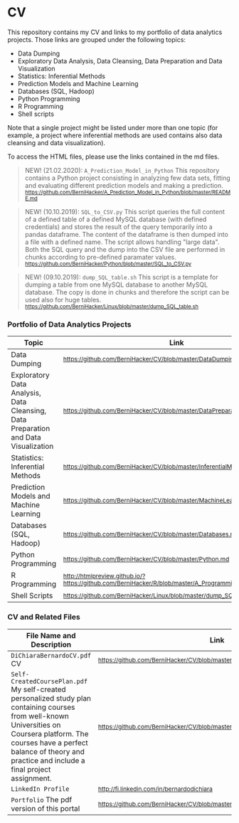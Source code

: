 # CV

This repository contains my CV and links to my portfolio of data analytics projects. Those links are grouped under the following topics:

- Data Dumping
- Exploratory Data Analysis, Data Cleansing, Data Preparation and Data Visualization
- Statistics: Inferential Methods
- Prediction Models and Machine Learning
- Databases (SQL, Hadoop)
- Python Programming
- R Programming
- Shell scripts

Note that a single project might be listed under more than one topic (for example, a project where inferential methods are used contains also data cleansing and data visualization).

To access the HTML files, please use the links contained in the md files.

> NEW! (21.02.2020): <code>A_Prediction_Model_in_Python</code> This repository contains a Python project consisting in analyzing few data sets, fitting and evaluating different prediction models and making a prediction. <sub>https://github.com/BerniHacker/A_Prediction_Model_in_Python/blob/master/README.md</sub>

> NEW! (10.10.2019): <code>SQL_to_CSV.py</code> This script queries the full content of a defined table of a defined MySQL database (with defined credentials) and stores the result of the query temporarily into a pandas dataframe. The content of the dataframe is then dumped into a file with a defined name. The script allows handling "large data". Both the SQL query and the dump into the CSV file are performed in chunks according to pre-defined paramater values. <sub>https://github.com/BerniHacker/Python/blob/master/SQL_to_CSV.py</sub>

> NEW! (09.10.2019): <code>dump_SQL_table.sh</code> This script is a template for dumping a table from one MySQL database to another MySQL database. The copy is done in chunks and therefore the script can be used also for huge tables. <sub>https://github.com/BerniHacker/Linux/blob/master/dump_SQL_table.sh </sub>

### Portfolio of Data Analytics Projects

Topic                                             | Link   
--------------------------------------------------------------------- | ----------
Data Dumping | <sub> https://github.com/BerniHacker/CV/blob/master/DataDumping.md </sub>
Exploratory Data Analysis, Data Cleansing, Data Preparation and Data Visualization | <sub> https://github.com/BerniHacker/CV/blob/master/DataPreparation.md </sub>
Statistics: Inferential Methods | <sub> https://github.com/BerniHacker/CV/blob/master/InferentialMethods.md </sub>
Prediction Models and Machine Learning | <sub> https://github.com/BerniHacker/CV/blob/master/MachineLearning.md </sub>
Databases (SQL, Hadoop) | <sub> https://github.com/BerniHacker/CV/blob/master/Databases.md </sub>
Python Programming | <sub> https://github.com/BerniHacker/CV/blob/master/Python.md </sub>
R Programming | <sub> http://htmlpreview.github.io/?https://github.com/BerniHacker/R/blob/master/A_Programming_Project_in_R.html </sub>
Shell Scripts | <sub> https://github.com/BerniHacker/Linux/blob/master/dump_SQL_table.sh </sub>

### CV and Related Files

File Name and Description                                             | Link   
--------------------------------------------------------------------- | ----------
<code>DiChiaraBernardoCV.pdf</code> CV | <sub>https://github.com/BerniHacker/CV/blob/master/DiChiaraBernardoCV_19022020.pdf</sub>
<code>Self-CreatedCoursePlan.pdf</code> My self-created personalized study plan containing courses from well-known Universities on Coursera platform. The courses have a perfect balance of theory and practice and include a final project assignment. | <sub>https://github.com/BerniHacker/CV/blob/master/Self-CreatedCoursePlan.pdf</sub>
<code>LinkedIn Profile</code> | <sub>http://fi.linkedin.com/in/bernardodichiara</sub>
<code>Portfolio</code> The pdf version of this portal | <sub>https://github.com/BerniHacker/CV/blob/master/Portfolio_26102019.pdf</sub>

